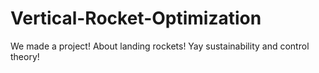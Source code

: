 # Vertical-Rocket-Optimization
We made a project! About landing rockets! Yay sustainability and control theory!
